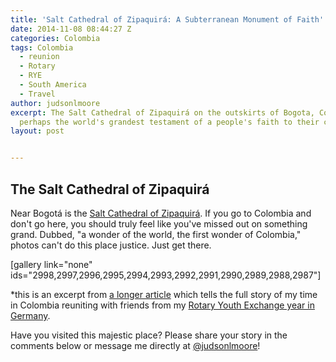 ```yaml
---
title: 'Salt Cathedral of Zipaquirá: A Subterranean Monument of Faith'
date: 2014-11-08 08:44:27 Z
categories: Colombia
tags: Colombia
  - reunion
  - Rotary
  - RYE
  - South America
  - Travel
author: judsonlmoore
excerpt: The Salt Cathedral of Zipaquirá on the outskirts of Bogota, Colombia, is
  perhaps the world's grandest testament of a people's faith to their creator.
layout: post


---
```


## The Salt Cathedral of Zipaquirá

Near Bogotá is the [Salt Cathedral of Zipaquirá](http://en.wikipedia.org/wiki/Salt_Cathedral_of_Zipaquir%C3%A1). If you go to Colombia and don't go here, you should truly feel like you've missed out on something grand. Dubbed, "a wonder of the world, the first wonder of Colombia," photos can't do this place justice. Just get there.

[gallery link="none" ids="2998,2997,2996,2995,2994,2993,2992,2991,2990,2989,2988,2987"]

\*this is an excerpt from [a longer article](https://www.judsonlmoore.com/colombia-new-germany/) which tells the full story of my time in Colombia reuniting with friends from my [Rotary Youth Exchange year in Germany](https://www.judsonlmoore.com/location/germany/).

Have you visited this majestic place? Please share your story in the comments below or message me directly at [@judsonlmoore](http://twitter.com/judsonlmoore)!
